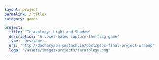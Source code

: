 ```yaml
---
layout: project
permalink: /:title/
category: games

project:
  title: "Terasology: Light and Shadow"
  description: "A voxel-based capture-the-flag game"
  type: "Developer"
  url: "http://dacharya64.postach.io/post/gsoc-final-project-wrapup"
  logo: "/assets/images/projects/terasology.png"
---
```

